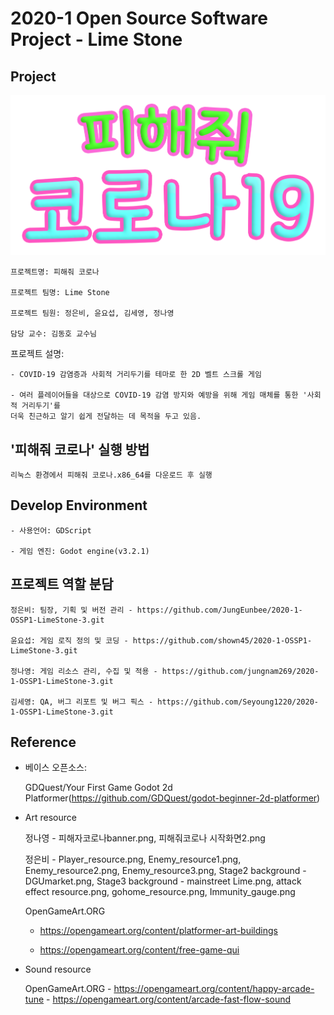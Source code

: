 # 2020-1 Open Source Software Project - Lime Stone

## Project

![피해줘 코로나의 배너](./gamebanner.png)


    프로젝트명: 피해줘 코로나

    프로젝트 팀명: Lime Stone

    프로젝트 팀원: 정은비, 윤요섭, 김세영, 정나영

    담당 교수: 김동호 교수님


프로젝트 설명: 

    - COVID-19 감염증과 사회적 거리두기를 테마로 한 2D 벨트 스크롤 게임

    - 여러 플레이어들을 대상으로 COVID-19 감염 방지와 예방을 위해 게임 매체를 통한 '사회적 거리두기'를 
    더욱 친근하고 알기 쉽게 전달하는 데 목적을 두고 있음.


## '피해줘 코로나' 실행 방법

    리눅스 환경에서 피해줘 코로나.x86_64를 다운로드 후 실행
    

## Develop Environment


    - 사용언어: GDScript

    - 게임 엔진: Godot engine(v3.2.1)



## 프로젝트 역할 분담


    정은비: 팀장, 기획 및 버전 관리 - https://github.com/JungEunbee/2020-1-OSSP1-LimeStone-3.git

    윤요섭: 게임 로직 정의 및 코딩 - https://github.com/shown45/2020-1-OSSP1-LimeStone-3.git

    정나영: 게임 리소스 관리, 수집 및 적용 - https://github.com/jungnam269/2020-1-OSSP1-LimeStone-3.git

    김세영: QA, 버그 리포트 및 버그 픽스 - https://github.com/Seyoung1220/2020-1-OSSP1-LimeStone-3.git



## Reference


- 베이스 오픈소스:


    GDQuest/Your First Game Godot 2d Platformer(https://github.com/GDQuest/godot-beginner-2d-platformer)


- Art resource


    정나영 - 피해자코로나banner.png, 피해줘코로나 시작화면2.png

    정은비 - Player_resource.png, Enemy_resource1.png, Enemy_resource2.png, Enemy_resource3.png, Stage2 background - DGUmarket.png, Stage3 background - mainstreet Lime.png, attack effect resource.png, gohome_resource.png, Immunity_gauge.png
    
    OpenGameArt.ORG 

    - https://opengameart.org/content/platformer-art-buildings

    - https://opengameart.org/content/free-game-qui


- Sound resource


    OpenGameArt.ORG - https://opengameart.org/content/happy-arcade-tune
		    - https://opengameart.org/content/arcade-fast-flow-sound


